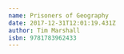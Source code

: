 ```yaml
---
name: Prisoners of Geography
date: 2017-12-31T12:01:19.431Z
author: Tim Marshall
isbn: 9781783962433
---
```


